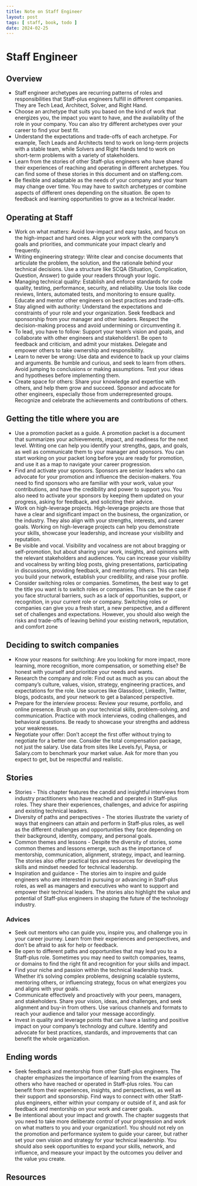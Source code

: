 ```yaml
---
title: Note on Staff Engineer
layout: post
tags: [ staff, book, todo ]
date: 2024-02-25
---
```

# Staff Engineer
## Overview
- Staff engineer archetypes are recurring patterns of roles and responsibilities that Staff-plus engineers fulfill in different companies. They are Tech Lead, Architect, Solver, and Right Hand.
- Choose an archetype that suits you based on the kind of work that energizes you, the impact you want to have, and the availability of the role in your company. You can also try different archetypes over your career to find your best fit.
- Understand the expectations and trade-offs of each archetype. For example, Tech Leads and Architects tend to work on long-term projects with a stable team, while Solvers and Right Hands tend to work on short-term problems with a variety of stakeholders.
- Learn from the stories of other Staff-plus engineers who have shared their experiences of reaching and operating in different archetypes. You can find some of these stories in this document and on staffeng.com.
- Be flexible and adaptable as the needs of your company and your team may change over time. You may have to switch archetypes or combine aspects of different ones depending on the situation. Be open to feedback and learning opportunities to grow as a technical leader.
## Operating at Staff
- Work on what matters: Avoid low-impact and easy tasks, and focus on the high-impact and hard ones. Align your work with the company’s goals and priorities, and communicate your impact clearly and frequently.
- Writing engineering strategy: Write clear and concise documents that articulate the problem, the solution, and the rationale behind your technical decisions. Use a structure like SCQA (Situation, Complication, Question, Answer) to guide your readers through your logic.
- Managing technical quality: Establish and enforce standards for code quality, testing, performance, security, and reliability. Use tools like code reviews, linters, automated tests, and monitoring to ensure quality. Educate and mentor other engineers on best practices and trade-offs.
- Stay aligned with authority: Understand the expectations and constraints of your role and your organization. Seek feedback and sponsorship from your manager and other leaders. Respect the decision-making process and avoid undermining or circumventing it.
- To lead, you have to follow: Support your team’s vision and goals, and collaborate with other engineers and stakeholders1. Be open to feedback and criticism, and admit your mistakes. Delegate and empower others to take ownership and responsibility.
- Learn to never be wrong: Use data and evidence to back up your claims and arguments. Be humble and curious, and seek to learn from others. Avoid jumping to conclusions or making assumptions. Test your ideas and hypotheses before implementing them.
- Create space for others: Share your knowledge and expertise with others, and help them grow and succeed. Sponsor and advocate for other engineers, especially those from underrepresented groups. Recognize and celebrate the achievements and contributions of others.
## Getting the title where you are
- Use a promotion packet as a guide. A promotion packet is a document that summarizes your achievements, impact, and readiness for the next level. Writing one can help you identify your strengths, gaps, and goals, as well as communicate them to your manager and sponsors. You can start working on your packet long before you are ready for promotion, and use it as a map to navigate your career progression.
- Find and activate your sponsors. Sponsors are senior leaders who can advocate for your promotion and influence the decision-makers. You need to find sponsors who are familiar with your work, value your contributions, and have the credibility and power to support you. You also need to activate your sponsors by keeping them updated on your progress, asking for feedback, and soliciting their advice.
- Work on high-leverage projects. High-leverage projects are those that have a clear and significant impact on the business, the organization, or the industry. They also align with your strengths, interests, and career goals. Working on high-leverage projects can help you demonstrate your skills, showcase your leadership, and increase your visibility and reputation.
- Be visible and vocal. Visibility and vocalness are not about bragging or self-promotion, but about sharing your work, insights, and opinions with the relevant stakeholders and audiences. You can increase your visibility and vocalness by writing blog posts, giving presentations, participating in discussions, providing feedback, and mentoring others. This can help you build your network, establish your credibility, and raise your profile.
- Consider switching roles or companies. Sometimes, the best way to get the title you want is to switch roles or companies. This can be the case if you face structural barriers, such as a lack of opportunities, support, or recognition, in your current role or company. Switching roles or companies can give you a fresh start, a new perspective, and a different set of challenges and expectations. However, you should also weigh the risks and trade-offs of leaving behind your existing network, reputation, and comfort zone
## Deciding to switch companies
- Know your reasons for switching: Are you looking for more impact, more learning, more recognition, more compensation, or something else? Be honest with yourself and prioritize your needs and wants.
- Research the company and role: Find out as much as you can about the company’s culture, values, vision, strategy, engineering practices, and expectations for the role. Use sources like Glassdoor, LinkedIn, Twitter, blogs, podcasts, and your network to get a balanced perspective.
- Prepare for the interview process: Review your resume, portfolio, and online presence. Brush up on your technical skills, problem-solving, and communication. Practice with mock interviews, coding challenges, and behavioral questions. Be ready to showcase your strengths and address your weaknesses.
- Negotiate your offer: Don’t accept the first offer without trying to negotiate for a better one. Consider the total compensation package, not just the salary. Use data from sites like Levels.fyi, Paysa, or Salary.com to benchmark your market value. Ask for more than you expect to get, but be respectful and realistic.
## Stories
- Stories - This chapter features the candid and insightful interviews from industry practitioners who have reached and operated in Staff-plus roles. They share their experiences, challenges, and advice for aspiring and existing technical leaders.
- Diversity of paths and perspectives - The stories illustrate the variety of ways that engineers can attain and perform in Staff-plus roles, as well as the different challenges and opportunities they face depending on their background, identity, company, and personal goals.
- Common themes and lessons - Despite the diversity of stories, some common themes and lessons emerge, such as the importance of mentorship, communication, alignment, strategy, impact, and learning. The stories also offer practical tips and resources for developing the skills and mindset needed for technical leadership.
- Inspiration and guidance - The stories aim to inspire and guide engineers who are interested in pursuing or advancing in Staff-plus roles, as well as managers and executives who want to support and empower their technical leaders. The stories also highlight the value and potential of Staff-plus engineers in shaping the future of the technology industry.
### Advices
- Seek out mentors who can guide you, inspire you, and challenge you in your career journey. Learn from their experiences and perspectives, and don’t be afraid to ask for help or feedback.
- Be open to different paths and opportunities that may lead you to a Staff-plus role. Sometimes you may need to switch companies, teams, or domains to find the right fit and recognition for your skills and impact.
- Find your niche and passion within the technical leadership track. Whether it’s solving complex problems, designing scalable systems, mentoring others, or influencing strategy, focus on what energizes you and aligns with your goals.
- Communicate effectively and proactively with your peers, managers, and stakeholders. Share your vision, ideas, and challenges, and seek alignment and buy-in from others. Use various channels and formats to reach your audience and tailor your message accordingly.
- Invest in quality and leverage points that can have a lasting and positive impact on your company’s technology and culture. Identify and advocate for best practices, standards, and improvements that can benefit the whole organization.
## Ending words
- Seek feedback and mentorship from other Staff-plus engineers. The chapter emphasizes the importance of learning from the examples of others who have reached or operated in Staff-plus roles. You can benefit from their experiences, insights, and perspectives, as well as their support and sponsorship. Find ways to connect with other Staff-plus engineers, either within your company or outside of it, and ask for feedback and mentorship on your work and career goals.
- Be intentional about your impact and growth. The chapter suggests that you need to take more deliberate control of your progression and work on what matters to you and your organization1. You should not rely on the promotion and performance system to guide your career, but rather set your own vision and strategy for your technical leadership. You should also seek opportunities to expand your skills, network, and influence, and measure your impact by the outcomes you deliver and the value you create.
## Resources
### 